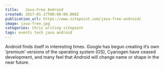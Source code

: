 ```yaml
---
title:   Java-Free Android
created: 2017-01-17T00:00:00.000Z
publication_url: https://www.sitepoint.com/java-free-android/
image: java-free.jpg
categories: Chris writing sitepoint
tags: events tech java android
---
```


Android finds itself in interesting times. Google has begun creating it’s own ‘premium’ versions of the operating system (OS), Cyanogen have ceased development, and many feel that Android will change name or shape in the near future.
